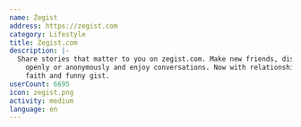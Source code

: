 ```yaml
---
name: Zegist
address: https://zegist.com
category: Lifestyle
title: Zegist.com
description: |-
  Share stories that matter to you on zegist.com. Make new friends, discuss your opinions
    openly or anonymously and enjoy conversations. Now with relationships, news, health,
    faith and funny gist.
userCount: 6695
icon: zegist.png
activity: medium
language: en
---
```

